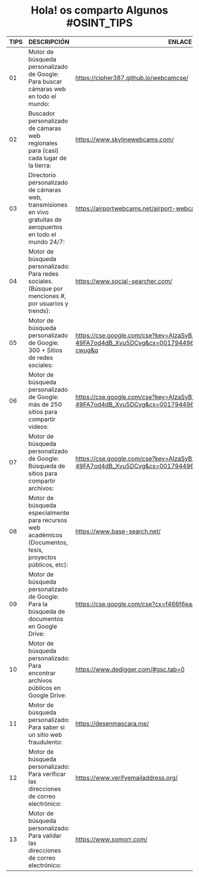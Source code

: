 
<div id="badges"align="center">
<h1>
  Hola! os comparto Algunos #OSINT_TIPS
   </h1>
</div>

| TIPS  | DESCRIPCIÓN | ENLACE |
| ------------- | ------------- |------------- |
| 01 | Motor de búsqueda personalizado de Google: Para buscar cámaras web en todo el mundo: | https://cipher387.github.io/webcamcse/  |
| 02 | Buscador personalizado de cámaras web regionales para (casi) cada lugar de la tierra: | https://www.skylinewebcams.com/ | 
| 03 | Directorio personalizado de cámaras web, transmisiones en vivo gratuitas de aeropuertos en todo el mundo 24/7:| https://airportwebcams.net/airport-webcams-by-country/ | 
| 04 | Motor de búsqueda personalizado: Para redes sociales. (Búsque por menciones #, por usuarios y trends): | https://www.social-searcher.com/| 
| 05 | Motor de búsqueda personalizado de Google: 300 + Sitios de redes sociales: | https://cse.google.com/cse?key=AIzaSyB2lwQuNzUsRTH-49FA7od4dB_Xvu5DCvg&cx=001794496531944888666:iyxger-cwug&q | 
| 06 | Motor de búsqueda personalizado de Google: más de 250 sitios para compartir videos: | https://cse.google.com/cse?key=AIzaSyB2lwQuNzUsRTH-49FA7od4dB_Xvu5DCvg&cx=001794496531944888666:hn5bcrszfhe&q | 
| 07 | Motor de búsqueda personalizado de Google: Búsqueda de sitios para compartir archivos:| https://cse.google.com/cse?key=AIzaSyB2lwQuNzUsRTH-49FA7od4dB_Xvu5DCvg&cx=001794496531944888666:hn5bcrszfhe&q| 
| 08 | Motor de búsqueda especialmente para recursos web académicos (Documentos, tesis, proyectos públicos, etc):| https://www.base-search.net/| 
| 09 | Motor de búsqueda personalizado de Google: Para la búsqueda de documentos en Google Drive:| https://cse.google.com/cse?cx=f466f6ea4886845d1| 
| 10 | Motor de búsqueda personalizado: Para encontrar archivos públicos en Google Drive:| https://www.dedigger.com/#gsc.tab=0| 
| 11 | Motor de búsqueda personalizado: Para saber si un sitio web fraudulento: | https://desenmascara.me/|
| 12 | Motor de búsqueda personalizado: Para verificar las direcciones de correo electrónico:|https://www.verifyemailaddress.org/|
| 13 | Motor de búsqueda personalizado: Para validar las direcciones de correo electrónico:|https://www.somorr.com/|








